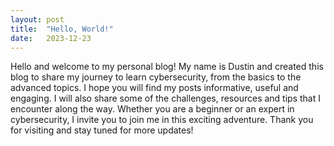 ```yaml
---
layout: post
title:  "Hello, World!"
date:   2023-12-23
---
```


Hello and welcome to my personal blog! My name is Dustin and created this blog to share my journey to learn cybersecurity, from the basics to the advanced topics. I hope you will find my posts informative, useful and engaging. I will also share some of the challenges, resources and tips that I encounter along the way. Whether you are a beginner or an expert in cybersecurity, I invite you to join me in this exciting adventure. Thank you for visiting and stay tuned for more updates!